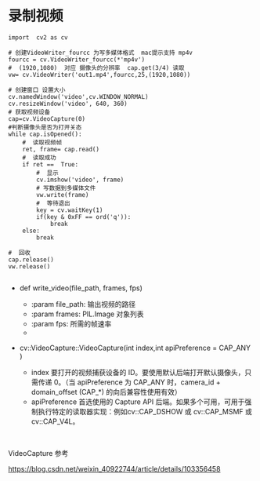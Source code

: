 

# 录制视频

```
import  cv2 as cv

# 创建VideoWriter_fourcc 为写多媒体格式  mac提示支持 mp4v 
fourcc = cv.VideoWriter_fourcc(*'mp4v')
#  (1920,1080)  对应 摄像头的分辨率  cap.get(3/4) 读取
vw= cv.VideoWriter('out1.mp4',fourcc,25,(1920,1080))

# 创建窗口 设置大小
cv.namedWindow('video',cv.WINDOW_NORMAL)
cv.resizeWindow('video', 640, 360)
# 获取视频设备
cap=cv.VideoCapture(0)
#判断摄像头是否为打开关态
while cap.isOpened():
    #  读取视频帧
    ret, frame= cap.read()
    #  读取成功
    if ret ==  True:
        #  显示
        cv.imshow('video', frame)
        # 写数据到多媒体文件
        vw.write(frame)
        #  等待退出
        key = cv.waitKey(1)
        if(key & 0xFF == ord('q')):
            break
    else:
        break

#  回收
cap.release()
vw.release()


```

- def write_video(file_path, frames, fps)
  -    :param file_path:  输出视频的路径
  -    :param frames: PIL.Image 对象列表
   -   :param fps: 所需的帧速率
   -   

- cv::VideoCapture::VideoCapture(int index,int apiPreference = CAP_ANY )
  -  index 要打开的视频捕获设备的 ID。要使用默认后端打开默认摄像头，只需传递 0。（当 apiPreference 为 CAP_ANY 时，camera_id + domain_offset (CAP_*) 的向后兼容性使用有效）
  - apiPreference	 首选使用的 Capture API 后端。如果多个可用，可用于强制执行特定的读取器实现：例如cv::CAP_DSHOW 或 cv::CAP_MSMF 或 cv::CAP_V4L。

​	



VideoCapture 参考

https://blog.csdn.net/weixin_40922744/article/details/103356458